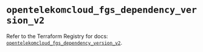 # `opentelekomcloud_fgs_dependency_version_v2`

Refer to the Terraform Registry for docs: [`opentelekomcloud_fgs_dependency_version_v2`](https://registry.terraform.io/providers/opentelekomcloud/opentelekomcloud/1.36.46/docs/resources/fgs_dependency_version_v2).
